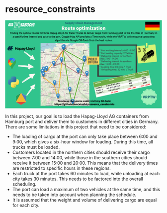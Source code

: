 # resource_constraints

![Alt text](https://github.com/atasbh/resource_constraints/blob/main/VRPTW_Hapag-Lloyd%20AG-1.png)

In this project, our goal is to load the Hapag-Lloyd AG containers from Hamburg port and deliver them to customers in different cities in Germany. There are some limitations in this project that need to be considered:

* The loading of cargo at the port can only take place between 6:00 and 9:00, which gives a six-hour window for loading. During this time, all trucks must be loaded.
* Customers located in the northern cities should receive their cargo between 7:00 and 14:00, while those in the southern cities should receive it between 15:00 and 20:00. This means that the delivery times are restricted to specific hours in these regions.
* Each truck at the port takes 60 minutes to load, while unloading at each city takes 30 minutes. This needs to be factored into the overall scheduling.
* The port can load a maximum of two vehicles at the same time, and this needs to be taken into account when planning the schedule.
* It is assumed that the weight and volume of delivering cargo are equal for each city.
